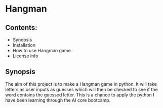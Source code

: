 # Hangman

## Contents:

- Synopsis
- Installation
- How to use Hangman game
- License info

## Synopsis

The aim of this project is to make a Hangman game in python. It will take letters as user inputs as guesses which will then be checked to see if the word contains the guessed letter. This is a chance to apply the python I have been learning through the AI core bootcamp.
